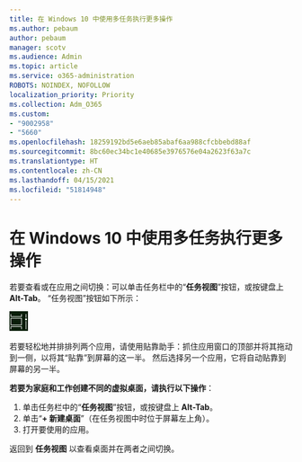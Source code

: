 ```yaml
---
title: 在 Windows 10 中使用多任务执行更多操作
ms.author: pebaum
author: pebaum
manager: scotv
ms.audience: Admin
ms.topic: article
ms.service: o365-administration
ROBOTS: NOINDEX, NOFOLLOW
localization_priority: Priority
ms.collection: Adm_O365
ms.custom:
- "9002958"
- "5660"
ms.openlocfilehash: 18259192bd5e6aeb85abaf6aa988cfcbbebd88af
ms.sourcegitcommit: 8bc60ec34bc1e40685e3976576e04a2623f63a7c
ms.translationtype: HT
ms.contentlocale: zh-CN
ms.lasthandoff: 04/15/2021
ms.locfileid: "51814948"
---
```

# <a name="do-more-with-multitasking-in-windows-10"></a>在 Windows 10 中使用多任务执行更多操作

若要查看或在应用之间切换：可以单击任务栏中的“**任务视图**”按钮，或按键盘上 **Alt-Tab**。 “任务视图”按钮如下所示：

![“任务视图”按钮](media/task-view.png)

若要轻松地并排排列两个应用，请使用贴靠助手：抓住应用窗口的顶部并将其拖动到一侧，以将其“贴靠”到屏幕的这一半。 然后选择另一个应用，它将自动贴靠到屏幕的另一半。

**若要为家庭和工作创建不同的虚拟桌面，请执行以下操作**：

1. 单击任务栏中的“**任务视图**”按钮，或按键盘上 **Alt-Tab**。
2. 单击“**+ 新建桌面**”（在任务视图中时位于屏幕左上角）。
3. 打开要使用的应用。 

返回到 **任务视图** 以查看桌面并在两者之间切换。
